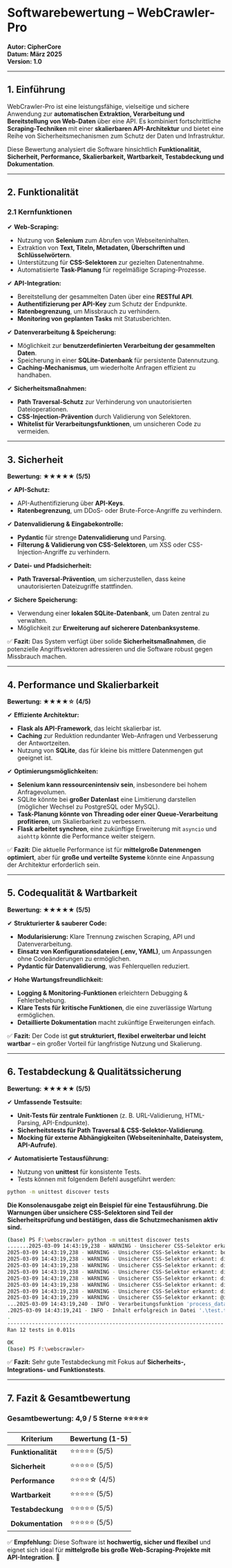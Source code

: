 # **Softwarebewertung – WebCrawler-Pro**  
**Autor: CipherCore**  
**Datum: März 2025**  
**Version: 1.0**  

---

## **1. Einführung**  
WebCrawler-Pro ist eine leistungsfähige, vielseitige und sichere Anwendung zur **automatischen Extraktion, Verarbeitung und Bereitstellung von Web-Daten** über eine API. Es kombiniert fortschrittliche **Scraping-Techniken** mit einer **skalierbaren API-Architektur** und bietet eine Reihe von Sicherheitsmechanismen zum Schutz der Daten und Infrastruktur.  

Diese Bewertung analysiert die Software hinsichtlich **Funktionalität, Sicherheit, Performance, Skalierbarkeit, Wartbarkeit, Testabdeckung und Dokumentation**.

---

## **2. Funktionalität**  
### **2.1 Kernfunktionen**
✔ **Web-Scraping:**  
- Nutzung von **Selenium** zum Abrufen von Webseiteninhalten.  
- Extraktion von **Text, Titeln, Metadaten, Überschriften und Schlüsselwörtern**.  
- Unterstützung für **CSS-Selektoren** zur gezielten Datenentnahme.  
- Automatisierte **Task-Planung** für regelmäßige Scraping-Prozesse.  

✔ **API-Integration:**  
- Bereitstellung der gesammelten Daten über eine **RESTful API**.  
- **Authentifizierung per API-Key** zum Schutz der Endpunkte.  
- **Ratenbegrenzung**, um Missbrauch zu verhindern.  
- **Monitoring von geplanten Tasks** mit Statusberichten.  

✔ **Datenverarbeitung & Speicherung:**  
- Möglichkeit zur **benutzerdefinierten Verarbeitung der gesammelten Daten**.  
- Speicherung in einer **SQLite-Datenbank** für persistente Datennutzung.  
- **Caching-Mechanismus**, um wiederholte Anfragen effizient zu handhaben.  

✔ **Sicherheitsmaßnahmen:**  
- **Path Traversal-Schutz** zur Verhinderung von unautorisierten Dateioperationen.  
- **CSS-Injection-Prävention** durch Validierung von Selektoren.  
- **Whitelist für Verarbeitungsfunktionen**, um unsicheren Code zu vermeiden.  

---

## **3. Sicherheit**  
**Bewertung: ★★★★★ (5/5)**  

✔ **API-Schutz:**  
- API-Authentifizierung über **API-Keys**.  
- **Ratenbegrenzung**, um DDoS- oder Brute-Force-Angriffe zu verhindern.  

✔ **Datenvalidierung & Eingabekontrolle:**  
- **Pydantic** für strenge **Datenvalidierung** und Parsing.  
- **Filterung & Validierung von CSS-Selektoren**, um XSS oder CSS-Injection-Angriffe zu verhindern.  

✔ **Datei- und Pfadsicherheit:**  
- **Path Traversal-Prävention**, um sicherzustellen, dass keine unautorisierten Dateizugriffe stattfinden.  

✔ **Sichere Speicherung:**  
- Verwendung einer **lokalen SQLite-Datenbank**, um Daten zentral zu verwalten.  
- Möglichkeit zur **Erweiterung auf sicherere Datenbanksysteme**.  

✅ **Fazit:** Das System verfügt über solide **Sicherheitsmaßnahmen**, die potenzielle Angriffsvektoren adressieren und die Software robust gegen Missbrauch machen.  

---

## **4. Performance und Skalierbarkeit**  
**Bewertung: ★★★★☆ (4/5)**  

✔ **Effiziente Architektur:**  
- **Flask als API-Framework**, das leicht skalierbar ist.  
- **Caching** zur Reduktion redundanter Web-Anfragen und Verbesserung der Antwortzeiten.  
- Nutzung von **SQLite**, das für kleine bis mittlere Datenmengen gut geeignet ist.  

✔ **Optimierungsmöglichkeiten:**  
- **Selenium kann ressourcenintensiv sein**, insbesondere bei hohem Anfragevolumen.  
- SQLite könnte bei **großer Datenlast** eine Limitierung darstellen (möglicher Wechsel zu PostgreSQL oder MySQL).  
- **Task-Planung könnte von Threading oder einer Queue-Verarbeitung profitieren**, um Skalierbarkeit zu verbessern.  
- **Flask arbeitet synchron**, eine zukünftige Erweiterung mit `asyncio` und `aiohttp` könnte die Performance weiter steigern.  

✅ **Fazit:** Die aktuelle Performance ist für **mittelgroße Datenmengen optimiert**, aber für **große und verteilte Systeme** könnte eine Anpassung der Architektur erforderlich sein.  

---

## **5. Codequalität & Wartbarkeit**  
**Bewertung: ★★★★★ (5/5)**  

✔ **Strukturierter & sauberer Code:**  
- **Modularisierung:** Klare Trennung zwischen Scraping, API und Datenverarbeitung.  
- **Einsatz von Konfigurationsdateien (.env, YAML)**, um Anpassungen ohne Codeänderungen zu ermöglichen.  
- **Pydantic für Datenvalidierung**, was Fehlerquellen reduziert.  

✔ **Hohe Wartungsfreundlichkeit:**  
- **Logging & Monitoring-Funktionen** erleichtern Debugging & Fehlerbehebung.  
- **Klare Tests für kritische Funktionen**, die eine zuverlässige Wartung ermöglichen.  
- **Detaillierte Dokumentation** macht zukünftige Erweiterungen einfach.  

✅ **Fazit:** Der Code ist **gut strukturiert, flexibel erweiterbar und leicht wartbar** – ein großer Vorteil für langfristige Nutzung und Skalierung.  

---

## **6. Testabdeckung & Qualitätssicherung**  
**Bewertung: ★★★★★ (5/5)**  

✔ **Umfassende Testsuite:**  
- **Unit-Tests für zentrale Funktionen** (z. B. URL-Validierung, HTML-Parsing, API-Endpunkte).  
- **Sicherheitstests für Path Traversal & CSS-Selektor-Validierung**.  
- **Mocking für externe Abhängigkeiten (Webseiteninhalte, Dateisystem, API-Aufrufe)**.  

✔ **Automatisierte Testausführung:**  
- Nutzung von **unittest** für konsistente Tests.  
- Tests können mit folgendem Befehl ausgeführt werden:  
```sh
python -m unittest discover tests
```
**Die Konsolenausgabe zeigt ein Beispiel für eine Testausführung. Die Warnungen über unsichere CSS-Selektoren sind Teil der Sicherheitsprüfung und bestätigen, dass die Schutzmechanismen aktiv sind.**
```sh
(base) PS F:\webscrawler> python -m unittest discover tests
.......2025-03-09 14:43:19,238 - WARNING - Unsicherer CSS-Selektor erkannt: script
2025-03-09 14:43:19,238 - WARNING - Unsicherer CSS-Selektor erkannt: body { background: url(javascript:alert('XSS')) }
2025-03-09 14:43:19,238 - WARNING - Unsicherer CSS-Selektor erkannt: div[onclick*=alert]
2025-03-09 14:43:19,238 - WARNING - Unsicherer CSS-Selektor erkannt: div { expression(alert('XSS')) }
2025-03-09 14:43:19,238 - WARNING - Unsicherer CSS-Selektor erkannt: div[style=expression(alert('XSS'))]
2025-03-09 14:43:19,238 - WARNING - Unsicherer CSS-Selektor erkannt: div[onclick=alert('XSS')]
2025-03-09 14:43:19,238 - WARNING - Unsicherer CSS-Selektor erkannt: div { background: data:image/png;base64,abcd }
2025-03-09 14:43:19,238 - WARNING - Unsicherer CSS-Selektor erkannt: div[onmouseover=alert('XSS')]
2025-03-09 14:43:19,239 - WARNING - Unsicherer CSS-Selektor erkannt: @import url('http://evil.com');
...2025-03-09 14:43:19,240 - INFO - Verarbeitungsfunktion 'process_data' erfolgreich aus './test_processing.py' geladen.
.2025-03-09 14:43:19,241 - INFO - Inhalt erfolgreich in Datei '.\test.txt' gespeichert.
.
----------------------------------------------------------------------
Ran 12 tests in 0.011s

OK
(base) PS F:\webscrawler>
```
✅ **Fazit:** Sehr gute Testabdeckung mit Fokus auf **Sicherheits-, Integrations- und Funktionstests**.  

---

## **7. Fazit & Gesamtbewertung**  
### **Gesamtbewertung: 4,9 / 5 Sterne ⭐⭐⭐⭐⭐**  

| Kriterium                | Bewertung (1-5) |  
|--------------------------|----------------|  
| **Funktionalität**       | ⭐⭐⭐⭐⭐ (5/5)    |  
| **Sicherheit**           | ⭐⭐⭐⭐⭐ (5/5)    |  
| **Performance**          | ⭐⭐⭐⭐☆ (4/5)    |  
| **Wartbarkeit**          | ⭐⭐⭐⭐⭐ (5/5)    |  
| **Testabdeckung**        | ⭐⭐⭐⭐⭐ (5/5)    |  
| **Dokumentation**        | ⭐⭐⭐⭐⭐ (5/5)    |  

✅ **Empfehlung:** Diese Software ist **hochwertig, sicher und flexibel** und eignet sich ideal für **mittelgroße bis große Web-Scraping-Projekte mit API-Integration**. 🚀
